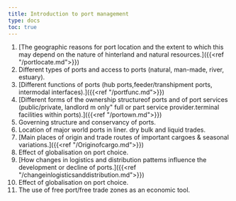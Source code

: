 ```yaml
---
title: Introduction to port management
type: docs
toc: true
---
```

1. [The geographic reasons for port location and the extent to which this may depend on the nature of hinterland and natural resources.]({{<ref "/portlocate.md">}})
2. Different types of ports and access to ports (natural, man-made, river, estuary).
3. [Different functions of ports (hub ports,feeder/transhipment ports, intermodal interfaces).]({{<ref "/portfunc.md">}})
4. [Different forms of the ownership structureof ports and of port services (public/private, landlord m only" full or part service provider.terminal facilities within ports).]({{<ref "/portown.md">}})
5. Governing structure and conservancy of ports.
6. Location of major world ports in liner. dry bulk and liquid trades.
7. [Main places of origin and trade routes of important cargoes & seasonal variations.]({{<ref "/Originofcargo.md">}})
8. Effect of globalisation on port choice. 
9. [How changes in logistics and distribution pattems influence the development or decline of ports.]({{<ref "/changeinlogisticsanddistribution.md">}})
8. Effect of globalisation on port choice. 
10. The use of free port/free trade zones as an economic tool.


